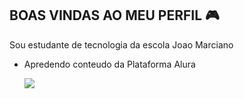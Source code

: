 ## BOAS VINDAS AO MEU PERFIL 🎮

Sou estudante de tecnologia da escola Joao Marciano 

- Apredendo conteudo da Plataforma Alura
  

  ![](https://media.tenor.com/UuHYkJM4OzUAAAAi/m.gif)
